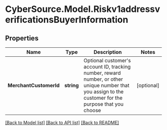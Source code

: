 # CyberSource.Model.Riskv1addressverificationsBuyerInformation
## Properties

Name | Type | Description | Notes
------------ | ------------- | ------------- | -------------
**MerchantCustomerId** | **string** | Optional customer&#39;s account ID, tracking number, reward number, or other unique number that you assign to the customer for the purpose that you choose  | [optional] 

[[Back to Model list]](../README.md#documentation-for-models) [[Back to API list]](../README.md#documentation-for-api-endpoints) [[Back to README]](../README.md)

